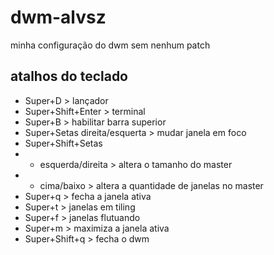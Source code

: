 # dwm-alvsz
minha configuração do dwm sem nenhum patch
## atalhos do teclado
- Super+D > lançador
- Super+Shift+Enter > terminal
- Super+B > habilitar barra superior
- Super+Setas direita/esquerta > mudar janela em foco
- Super+Shift+Setas
- - esquerda/direita > altera o tamanho do master
- - cima/baixo >  altera a quantidade de janelas no master
- Super+q > fecha a janela ativa
- Super+t > janelas em tiling
- Super+f > janelas flutuando
- Super+m > maximiza a janela ativa
- Super+Shift+q > fecha o dwm
